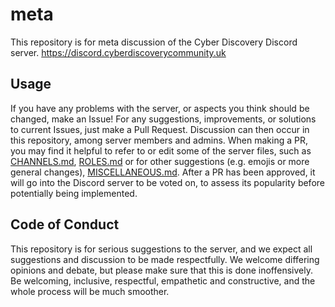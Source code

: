 # meta
This repository is for meta discussion of the Cyber Discovery Discord server. https://discord.cyberdiscoverycommunity.uk

## Usage
If you have any problems with the server, or aspects you think should be changed, make an Issue! For any suggestions, improvements, or solutions to current Issues, just make a Pull Request. Discussion can then occur in this repository, among server members and admins. When making a PR, you may find it helpful to refer to or edit some of the server files, such as [CHANNELS.md](/CHANNELS.md), [ROLES.md](/ROLES.md) or for other suggestions (e.g. emojis or more general changes), [MISCELLANEOUS.md](/MISCELLANEOUS.md). After a PR has been approved, it will go into the Discord server to be voted on, to assess its popularity before potentially being implemented.

## Code of Conduct
This repository is for serious suggestions to the server, and we expect all suggestions and discussion to be made respectfully. We welcome differing opinions and debate, but please make sure that this is done inoffensively. Be welcoming, inclusive, respectful, empathetic and constructive, and the whole process will be much smoother.
